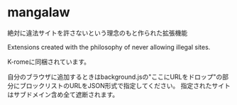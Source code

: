 # mangalaw
絶対に違法サイトを許さないという理念のもと作られた拡張機能

Extensions created with the philosophy of never allowing illegal sites.

K-romeに同梱されています。

自分のブラウザに追加するときはbackground.jsの"ここにURLをドロップ"の部分にブロックリストのURLをJSON形式で指定してください。
指定されたサイトはサブドメイン含め全て遮断されます。
